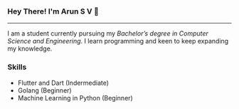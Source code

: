 ### Hey There! I'm Arun S V 🤗

____________

I am a student currently pursuing my *Bachelor’s degree in Computer Science and Engineering*. I learn
programming and keen to keep expanding my knowledge.

### Skills
+ Flutter and Dart (Indermediate)
+ Golang (Beginner)
+ Machine Learning in Python (Beginner)
